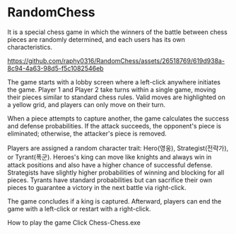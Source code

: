 # RandomChess
It is a special chess game in which the winners of the battle between chess pieces are randomly determined, and each users has its own characteristics.<br>
 
https://github.com/raphy0316/RandomChess/assets/26518769/619d938a-8c94-4a63-98d5-f5c1082546eb

The game starts with a lobby screen where a left-click anywhere initiates the game. Player 1 and Player 2 take turns within a single game, moving their pieces similar to standard chess rules. Valid moves are highlighted on a yellow grid, and players can only move on their turn.

When a piece attempts to capture another, the game calculates the success and defense probabilities. If the attack succeeds, the opponent's piece is eliminated; otherwise, the attacker's piece is removed.

Players are assigned a random character trait: Hero(영웅), Strategist(전략가), or Tyrant(폭군). Heroes's king can move like knights and always win in attack positions and also have a higher chance of successful defense. Strategists have slightly higher probabilities of winning and blocking for all pieces. Tyrants have standard probabilities but can sacrifice their own pieces to guarantee a victory in the next battle via right-click.

The game concludes if a king is captured. Afterward, players can end the game with a left-click or restart with a right-click.

How to play the game
Click Chess-Chess.exe
